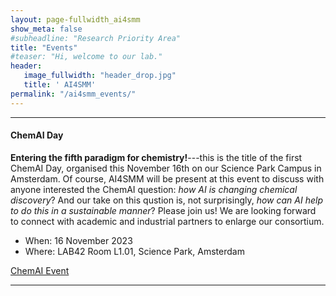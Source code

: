 ```yaml
---
layout: page-fullwidth_ai4smm 
show_meta: false
#subheadline: "Research Priority Area"
title: "Events"
#teaser: "Hi, welcome to our lab."
header:
   image_fullwidth: "header_drop.jpg"
   title: ' AI4SMM'
permalink: "/ai4smm_events/"
---
```


---
#### ChemAI Day

__Entering the fifth paradigm for chemistry!__---this is the title of
the first ChemAI Day, organised this November 16th on our Science Park
Campus in Amsterdam. Of course, AI4SMM will be present at this event
to discuss with anyone interested the ChemAI question: _how AI is
changing chemical discovery_? And our take on this qustion is, not
surprisingly, _how can AI help to do this in a sustainable manner_?
Please join us! We are looking forward to connect with academic and
industrial partners to enlarge our consortium.

* When: 16 November 2023
* Where: LAB42 Room L1.01, Science Park, Amsterdam

<a class="radius button small"
href="https://www.acnetwork.nl/chemai">ChemAI Event</a>


---



